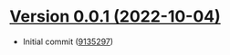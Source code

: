 [Version 0.0.1 (2022-10-04)](https://pypi.org/project/localbin/0.0.1/)
============================

* Initial commit ([9135297](https://gitlab.com/ktpanda/localbin/-/commit/9135297bcc070c121b752ea266c2690c6f7b338f))
